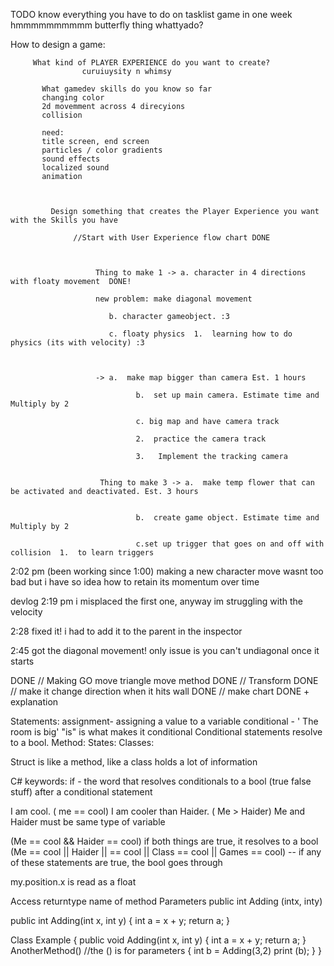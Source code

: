 TODO
know everything you have to do on tasklist
game in one week hmmmmmmmmmm
butterfly thing
whattyado?

  How to design a game:

         What kind of PLAYER EXPERIENCE do you want to create?
                    curuiuysity n whimsy

           What gamedev skills do you know so far
           changing color
           2d movemment across 4 direcyions
           collision

           need:
           title screen, end screen
           particles / color gradients
           sound effects
           localized sound
           animation
           

        
             Design something that creates the Player Experience you want with the Skills you have

                  //Start with User Experience flow chart DONE

                
                           
                       Thing to make 1 -> a. character in 4 directions with floaty movement  DONE! 

                       new problem: make diagonal movement

                          b. character gameobject. :3

                          c. floaty physics  1.  learning how to do physics (its with velocity) :3



                       -> a.  make map bigger than camera Est. 1 hours

                                b.  set up main camera. Estimate time and Multiply by 2

                                c. big map and have camera track  

                                2.  practice the camera track

                                3.   Implement the tracking camera

                                        
                        Thing to make 3 -> a.  make temp flower that can be activated and deactivated. Est. 3 hours


                                b.  create game object. Estimate time and Multiply by 2

                                c.set up trigger that goes on and off with collision  1.  to learn triggers





2:02 pm (been working since 1:00)
making a new character move wasnt too bad but i have so idea how to retain its momentum over time

devlog 2:19 pm i misplaced the first one, anyway im struggling with the velocity

2:28 fixed it! i had to add it to the parent in the inspector

2:45 got the diagonal movement! only issue is you can't undiagonal once it starts


DONE
// Making GO move triangle move method DONE
// Transform DONE
// make it change direction when it hits wall DONE
// make chart DONE + explanation 
















Statements:
assignment- assigning a value to a variable
conditional - ' The room is big' "is" is what makes it conditional 
Conditional statements resolve to a bool.
Method:
States: 
Classes:


Struct is like a method, like a class
holds a lot of information


C# keywords:
if - the word that resolves conditionals to a bool (true false stuff) after a conditional statement

I am cool. ( me == cool)
I am cooler than Haider. ( Me > Haider) 
Me and Haider must be same type of variable

(Me == cool && Haider == cool) if both things are true, it resolves to a bool
(Me == cool || Haider || == cool || Class == cool || Games == cool) -- if any of these statements are true, the bool goes through

my.position.x is read as a float

Access returntype    name of method   Parameters
public int           Adding          (intx, inty)


public int Adding(int x, int y)
{
    int a = x + y;
    return a;
}


Class Example
{
    public void Adding(int x, int y)
    {
        int a = x + y;
        return a;
    }
    AnotherMethod()  //the () is for parameters
    {
        int b = Adding(3,2)
        print (b);
    }
}






